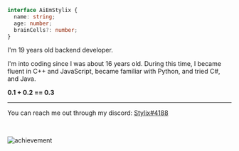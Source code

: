 ```ts
interface AiEmStylix {
  name: string;
  age: number;
  brainCells?: number;
}
```

I'm 19 years old backend developer. 

I'm into coding since I was about 16 years old. During this time, I became fluent in C++ and JavaScript, became familiar with Python, and tried C#, and Java.

**0.1 + 0.2 == 0.3**

---

You can reach me out through my discord: [Stylix#4188](https://discord.com/users/524214566201065473)

<br/>

![achievement](https://user-images.githubusercontent.com/79142358/201485976-659bcdc0-75ed-4609-8dc4-7ca4ffd2ff7a.png)
